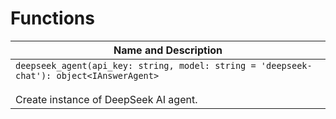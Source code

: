 # Functions

| Name and Description |
| --- |
| `deepseek_agent(api_key: string, model: string = 'deepseek-chat'): object<IAnswerAgent>`<br /><br /> Create instance of DeepSeek AI agent. |
